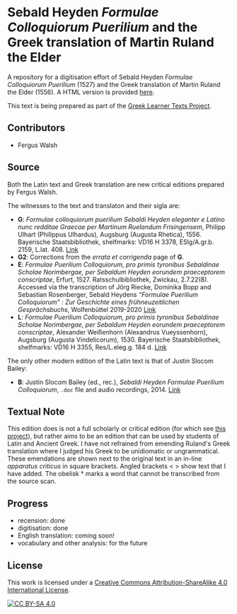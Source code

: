 # Sebald Heyden _Formulae Colloquiorum Puerilium_ and the Greek translation of Martin Ruland the Elder

A repository for a digitisation effort of Sebald Heyden _Formulae Colloquiorum Puerilium_ (1527) and the Greek translation of Martin Ruland the Elder (1556). A HTML version is provided [here](https://fergusjpwalsh.github.io/heyden-formulae).

This text is being prepared as part of the [Greek Learner Texts Project](https://greek-learner-texts.org/).

## Contributors

* Fergus Walsh

## Source

Both the Latin text and Greek translation are new critical editions prepared by Fergus Walsh.

The witnesses to the text and translaton and their sigla are:

* **G**: _Formulae colloquiorum puerilium Sebaldi Heyden eleganter e Latino nunc redditae Graecae per Martinum Ruelandum Frisingensem_, Philipp Ulhart (Philippus Ulhardus), Augsburg (Augusta Rhetica), 1556. Bayerische Staatsbibliothek, shelfmarks: VD16 H 3378, ESlg/A.gr.b. 2159, L.lat. 408. [Link](https://opacplus.bsb-muenchen.de/title/BV004622644)
* **G2**: Corrections from the _errata et corrigenda_ page of **G**.
* **E**: _Formulae Puerilium Colloquiorum, pro primis tyronibus Sebaldinae Scholae Norimbergae, per Sebaldum Heyden eorundem praeceptorem conscriptae_, Erfurt, 1527. Ratsschulbibliothek, Zwickau, 2.7.22(8). Accessed via the transcription of Jörg Riecke, Dominika Bopp and Sebastian Rosenberger,  Sebald Heydens _“Formulae Puerilium Colloquiorum” : Zur Geschichte eines frühneuzeitlichen Gesprächsbuchs_, Wolfenbüttel 2019-2020 [Link](http://diglib.hab.de/content.php?dir=edoc/ed000267&distype=optional&metsID=edoc_ed000267_transcript_Erfurt-1527_sm&xml=texts%2Ftei-transcript_Erfurt_1527.xml&xsl=scripts/tei-transcript.xsl)
* **L**: _Formulae Puerilium Colloquiorum, pro primis tyronibus Sebaldinae Scholae Norimbergae, per Sebaldum Heyden eorundem praeceptorem conscriptae_, Alexander Weißenhorn (Alexandrus Vueyssenhorn), Augsburg (Augusta Vindelicorum), 1530. Bayerische Staatsbibliothek, shelfmarks: VD16 H 3355, Res/L.eleg.g. 184 d. [Link](https://opacplus.bsb-muenchen.de/title/BV001435074)

The only other modern edition of the Latin text is that of Justin Slocom Bailey:

* **B**: Justin Slocom Bailey (ed., rec.), _Sebaldi Heyden Formulae Puerilium Colloquiorum_, ```.doc``` file and audio recordings, 2014. [Link](http://indwellinglanguage.com/latin-media/latin-audio/heyden)

## Textual Note

This edition does is not a full scholarly or critical edition (for which see [this project](http://ezs-online.de/de/forschung/gefoerderte-aktivitaeten/dfg)), but rather aims to be an edition that can be used by students of Latin and Ancient Greek. I have not refrained from emending Ruland's Greek translation where I judged his Greek to be unidiomatic or ungrammatical. These emendations are shown next to the original text in an in-line _apparatus criticus_ in square brackets. Angled brackets < > show text that I have added. The obelisk † marks a word that cannot be transcribed from the source scan. 

## Progress

* recension: done
* digitisation: done
* English translation: coming soon!
* vocabulary and other analysis: for the future

## License

This work is licensed under a [Creative Commons Attribution-ShareAlike 4.0 International License](http://creativecommons.org/licenses/by-sa/4.0/).

[![CC BY-SA 4.0][cc-by-sa-image]][cc-by-sa]

[cc-by-sa]: http://creativecommons.org/licenses/by-sa/4.0/
[cc-by-sa-image]: https://licensebuttons.net/l/by-sa/4.0/88x31.png
[cc-by-sa-shield]: https://img.shields.io/badge/License-CC%20BY--SA%204.0-lightgrey.svg
